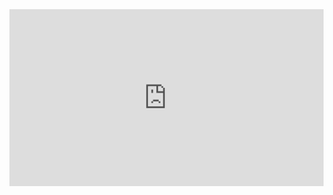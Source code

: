 <IFRAME WIDTH="560" HEIGHT="315" SRC="https://www.youtube.com/embed/zbBtfXkA7js" FRAMEBORDER="0"</IFRAME>

